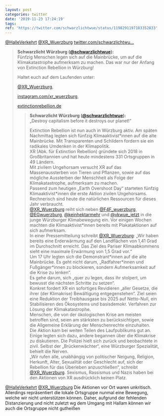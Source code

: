 ```yaml
---
layout: post
categories: twitter
date: '2019-11-23 17:24:19'
tags: 
ref: 'https://twitter.com/schwarzlichtwue/status/1198291197183352833'
---
```

[@HalleVerkehrt](https://twitter.com/HalleVerkehrt) [@XR_Wuerzburg](https://twitter.com/XR_Wuerzburg) [twitter.com/schwarzlichtwu…](https://twitter.com/schwarzlichtwue/status/1155915859757621250?s=19)
> <b>Schwarzlicht Würzburg ([@schwarzlichtwue](https://twitter.com/schwarzlichtwue)):</b>  
>Fünfzig Menschen legen sich auf die Mainbrücke, um auf die Klimakatastrophe aufmerksam zu machen. Das war nur der Anfang von Extinction Rebellion in Würzburg!   
>  
>  
>  
>Haltet euch auf dem Laufenden unter:  
>  
>[@XR_Wuerzburg](https://twitter.com/XR_Wuerzburg),  
>  
>[instagram.com/xr_wuerzburg](http://www.instagram.com/xr_wuerzburg),  
>  
>[extinctionrebellion.de](http://www.extinctionrebellion.de)   
>> <b>Schwarzlicht Würzburg ([@schwarzlichtwue](https://twitter.com/schwarzlichtwue)):</b>    
>>„Destroy capitalism before it destroys our planet!“     
>>    
>>    
>>    
>>Extinction Rebellion ist nun auch in Würzburg aktiv. Am späten Nachmittag legten sich fünfzig Klimaaktivist\*innen auf die alte Mainbrücke. Mit Transparenten und Schildern fordern sie ein radikales Umdenken in der Klimapolitik.     
>>XR (Abk. für Extinction Rebellion) gründete sich 2018 in Großbritannien und hat heute mindestens 331 Ortsgruppen in 49 Ländern.     
>>Mit zivilem Ungehorsam versucht XR auf das Massenaussterben von Tieren und Pflanzen, sowie auf das mögliche Aussterben der Menschheit als Folge der Klimakatastrophe, aufmerksam zu machen.    
>>Passend zum heutigen „Earth Overshoot Day“ starteten fünfzig Klimaaktivist\*innen die erste Aktion zivilen Ungehorsams. Rechnerisch sind heute die natürlichen Ressourcen für dieses Jahr verbraucht.     
>>[@XR_Wuerzburg](https://twitter.com/XR_Wuerzburg)  reiht sich neben [@F4F_wuerzburg](https://twitter.com/F4F_wuerzburg), [@EGwuerzburg](https://twitter.com/EGwuerzburg), [@keinhektarmehr](https://twitter.com/keinhektarmehr) und [@vkwue_jetzt](https://twitter.com/vkwue_jetzt) in die junge Würzburger Klimabewegung ein. Vor einigen Wochen machten die Klimaaktivist\*innen bereits mit Plakataktionen auf sich aufmerksam.    
>>In einer Pressemitteilung schreibt [@XR_Wuerzburg](https://twitter.com/XR_Wuerzburg): „Wir haben bereits eine Erderwärmung auf den Landflächen von 1,41 Grad im Durchschnitt erreicht. Das Ziel des Pariser Klimaabkommens sieht eine maximale Erwärmung von 1,5 Grad vor.“     
>>Um 17 Uhr legten sich die Demonstrant\*innen auf die alte Mainbrücke. Es geht nicht darum, „Radfahrer\*innen und Fußgänger\*innen zu blockieren, sondern Aufmerksamkeit auf die Krise zu lenken“.    
>>Es gehe darum, sich „quer zu legen, dass ihr stolpert, um bewusst die nächsten Schritte zu setzen“.    
>>Konkret fordert XR ein sofortiges Revidieren „aller Gesetze, die ihrer (der Klimakrise) Bewältigung entgegenstehen“. Ziel seien eine Reduktion der Treibhausgase bis 2025 auf Netto-Null, ein Stabilisieren des Ökosystems und basisdemokr. Verfahren zur Lösung der Klimakatastrophe.    
>>Menschen, die von der ökologischen Krise am meisten betroffen sind, seien am stärksten zu berücksichtigen, sowie die Allgemeine Erklärung der Menschenrechte einzuhalten.    
>>Die Aktion kam bei weiten Teilen des Laufpublikums gut an. Einige legten sich dazu, andere begannen über die Klimakrise zu diskutieren. Die Polizei hielt sich zurück und beobachtete in zivil. Selbst der „Brückenwächter“, eine Würzburger Spezialität, behielt die Nerven.    
>>„Wir rufen alle, unabhängig von politischer Neigung, Religion, Herkunft, Alter, Sexualität oder Geschlecht auf, sich der Rebellion für das Überleben anzuschließen“, schreibt [@XR_Wuerzburg](https://twitter.com/XR_Wuerzburg). Sexismus, Rassismus und Nazis haben bei den Aktionen von XR ausdrücklich keinen Platz.     
>  
>  


[@HalleVerkehrt](https://twitter.com/HalleVerkehrt) [@XR_Wuerzburg](https://twitter.com/XR_Wuerzburg) Die Aktionen vor Ort waren unkritisch. Allerdings repräsentiert die lokale Ortsgruppe nunmal eine Bewegung, welche wir nicht unterstützen können. Daher, aufgrund der fehlenden Distanzierung und nicht zuletzt wg dem Umgang mit Hallam können wir auch die Ortsgruppe nicht gutheißen